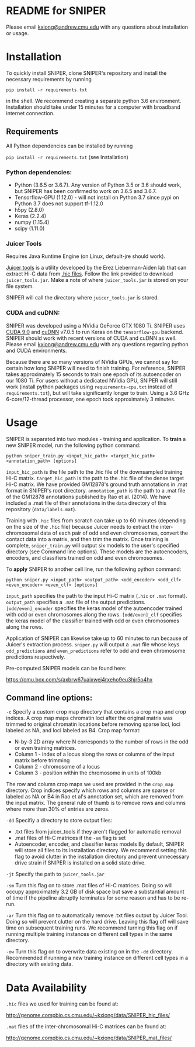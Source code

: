 # README for SNIPER
Please email kxiong@andrew.cmu.edu with any questions about installation or usage.

# Installation

To quickly install SNIPER, clone SNIPER's repository and install the necessary requirements by running

`pip install -r requirements.txt`

in the shell. We recommend creating a separate python 3.6 environment. Installation should take under 15 minutes for a computer with broadband internet connection.

## Requirements

All Python dependencies can be installed by running

`pip install -r requirements.txt` (see Installation)

### Python dependencies:

* Python (3.6.5 or 3.6.7). Any version of Python 3.5 or 3.6 should work, but SNIPER has been confirmed to work on 3.6.5 and 3.6.7.
* Tensorflow-GPU (1.12.0) - will not install on Python 3.7 since pypi on Python 3.7 does not support tf-1.12.0
* h5py (2.8.0)
* Keras (2.2.4)
* numpy (1.15.4)
* scipy (1.11.0)

### Juicer Tools

Requires Java Runtime Engine (on Linux, default-jre should work).

[Juicer tools](https://github.com/aidenlab/juicer/wiki/Juicer-Tools-Quick-Start) is a utility developed by the Erez Lieberman-Aiden lab that can extract Hi-C data from [.hic files](https://github.com/aidenlab/juicer/wiki/Pre). Follow the link provided to download `juicer_tools.jar`. Make a note of where `juicer_tools.jar` is stored on your file system.

SNIPER will call the directory where `juicer_tools.jar` is stored.

### CUDA and cuDNN:

SNIPER was developed using a NVidia GeForce GTX 1080 Ti. SNIPER uses [CUDA 9.0](https://developer.nvidia.com/cuda-90-download-archive) and [cuDNN](https://developer.nvidia.com/cudnn) v7.0.5 to run Keras on the `tensorflow-gpu` backend. SNIPER should work with recent versions of CUDA and cuDNN as well. Please email kxiong@andrew.cmu.edu with any questions regarding python and CUDA environments.

Because there are so many versions of NVidia GPUs, we cannot say for certain how long SNIPER will need to finish training. For reference, SNIPER takes approximately 15 seconds to train one epoch of its autoencoder on our 1080 Ti. For users without a dedicated NVidia GPU, SNIPER will still work (install python packages using `requirements-cpu.txt` instead of `requirements.txt`), but will take significantly longer to train. Using a 3.6 GHz 6-core/12-thread processor, one epoch took approximately 3 minutes.

# Usage

SNIPER is separated into two modules - training and application. To **train** a new SNIPER model, run the following python command:

`python sniper_train.py <input_hic_path> <target_hic_path> <annotation_path> [options]`

`input_hic_path` is the file path to the .hic file of the downsampled training Hi-C matrix. `target_hic_path` is the path to the .hic file of the dense target Hi-C matrix. We have provided GM12878's ground truth annotations in .mat format in SNIPER's root directory. `annotation_path` is the path to a .mat file of the GM12878 annotations published by Rao et al. (2014). We have included a .mat file of their annotations in the `data` directory of this repository (`data/labels.mat`).

Training with `.hic` files from scratch can take up to 60 minutes (depending on the size of the `.hic` file) because Juicer needs to extract the inter-chromosomal data of each pair of odd and even chromosomes, convert the contact data into a matrix, and then trim the matrix. Once training is complete, `sniper_train.py` will output six models to the user's specified directory (see Command line options). These models are the autoencoders, encoders, and classifiers trained on odd and even chromosomes.

To **apply** SNIPER to another cell line, run the following python command:

`python sniper.py <input_path> <output_path> <odd_encoder> <odd_clf> <even_encoder> <even_clf> [options]`

`input_path` specifies the path to the input Hi-C matrix (`.hic` or `.mat` format). `output_path` specifies a `.mat` file of the output predictions. `[odd/even]_encoder` specifies the keras model of the autoencoder trained with odd or even chromosomes along the rows. `[odd/even]_clf` specifies the keras model of the classifier trained with odd or even chromosomes along the rows.

Application of SNIPER can likewise take up to 60 minutes to run because of Juicer's extraction process. `sniper.py` will output a `.mat` file whose keys `odd_predictions` and `even_predictions` refer to odd and even chromosome predictions respectively.

Pre-computed SNIPER models can be found here:

https://cmu.box.com/s/axbrw67uaixwej4rxeho9eu3hjr5o4hx

## Command line options:

`-c` Specify a custom crop map directory that contains a crop map and crop indices. A crop map maps chromatin loci after the original matrix was trimmed to original chromatin locations before removing sparse loci, loci labeled as NA, and loci labeled as B4. Crop map format:

* N-by-3 2D array where N corresponds to the number of rows in the odd or even training matrices.
* Column 1 - index of a locus along the rows or columns of the input matrix before trimming
* Column 2 - chromosome of a locus
* Column 3 - position within the chromosome in units of 100kb

The row and column crop maps we used are provided in the `crop_map` directory.
Crop indices specify which rows and columns are sparse or labeled as NA or B4 in Rao et al's annotation set, which are removed from the input matrix. The general rule of thumb is to remove rows and columns where more than 30% of entries are zeros.

`-dd` Specifiy a directory to store output files:
* .txt files from juicer_tools if they aren't flagged for automatic removal
* .mat files of Hi-C matrices if the `-sm` flag is set
* Autoencoder, encoder, and classifier keras models
By default, SNIPER will store all files to its installation directory. We recommend setting this flag to avoid clutter in the installation directory and prevent unnecessary drive strain if SNIPER is installed on a solid state drive.

`-jt` Specify the path to `juicer_tools.jar`

`-sm` Turn this flag on to store .mat files of Hi-C matrices. Doing so will occupy approximately 3.2 GB of disk space but save a substantial amount of time if the pipeline abruptly terminates for some reason and has to be re-run.

`-ar` Turn this flag on to automatically remove .txt files output by Juicer Tool. Doing so will prevent clutter on the hard drive. Leaving this flag off will save time on subsequent training runs. We recommend turning this flag on if running multiple training instances on different cell types in the same directory.

`-ow` Turn this flag on to overwrite data existing on in the `-dd` directory. Recommended if running a new training instance on different cell types in a directory with existing data.

# Data Availability

`.hic` files we used for training can be found at:

http://genome.compbio.cs.cmu.edu/~kxiong/data/SNIPER_hic_files/

`.mat` files of the inter-chromosomal Hi-C matrices can be found at:

http://genome.compbio.cs.cmu.edu/~kxiong/data/SNIPER_mat_files/
